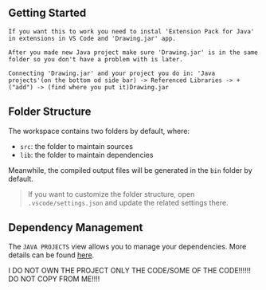 ## Getting Started

    If you want this to work you need to instal 'Extension Pack for Java' in extensions in VS Code and 'Drawing.jar' app.

    After you made new Java project make sure 'Drawing.jar' is in the same folder so you don't have a problem with is later. 
    
    Connecting 'Drawing.jar' and your project you do in: 'Java projects'(on the bottom od side bar) -> Referenced Libraries -> + ("add") -> (find where you put it)Drawing.jar 

## Folder Structure

The workspace contains two folders by default, where:

- `src`: the folder to maintain sources
- `lib`: the folder to maintain dependencies

Meanwhile, the compiled output files will be generated in the `bin` folder by default.

> If you want to customize the folder structure, open `.vscode/settings.json` and update the related settings there.

## Dependency Management

The `JAVA PROJECTS` view allows you to manage your dependencies. More details can be found [here](https://github.com/microsoft/vscode-java-dependency#manage-dependencies).

I DO NOT OWN THE PROJECT ONLY THE CODE/SOME OF THE CODE!!!!!! DO NOT COPY FROM ME!!!!